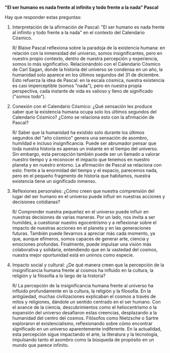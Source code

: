 **"El ser humano es nada frente al infinito y todo frente a la nada" Pascal**

Hay que responder estas preguntas:

1. Interpretación de la afirmación de Pascal: "El ser humano es nada frente al infinito y todo frente a la nada" en el contexto del Calendario Cósmico.

	R/ Blaise Pascal reflexiona sobre la paradoja de la existencia humana: en relación con la inmensidad del universo, somos insignificantes, pero en nuestro propio contexto, dentro de nuestra percepción y experiencia, somos lo más significativo. Relacionándolo con el Calendario Cósmico de Carl Sagan, donde la historia del universo se condensa en un año, la humanidad solo aparece en los últimos segundos del 31 de diciembre. Esto refuerza la idea de Pascal: en la escala cósmica, nuestra existencia es casi imperceptible (somos "nada"), pero en nuestra propia perspectiva, cada instante de vida es valioso y lleno de significado ("somos todo").

2. Conexión con el Calendario Cósmico: ¿Qué sensación les produce saber que la existencia humana ocupa solo los últimos segundos del Calendario Cósmico? ¿Cómo se relaciona esto con la afirmación de Pascal?

	R/ Saber que la humanidad ha existido solo durante los últimos segundos del "año cósmico" genera una sensación de asombro, humildad e incluso insignificancia. Puede ser abrumador pensar que toda nuestra historia es apenas un instante en el tiempo del universo. Sin embargo, esta percepción también puede ser un llamado a valorar nuestro tiempo y a reconocer el impacto que tenemos en nuestro planeta y en nuestro entorno. La afirmación de Pascal se relaciona con esto: frente a la enormidad del tiempo y el espacio, parecemos nada, pero en el pequeño fragmento de historia que habitamos, nuestra existencia tiene un significado inmenso.

3. Reflexiones personales: ¿Cómo creen que nuestra comprensión del lugar del ser humano en el universo puede influir en nuestras acciones y decisiones cotidianas?

	R/ Comprender nuestra pequeñez en el universo puede influir en nuestras decisiones de varias maneras. Por un lado, nos invita a ser humildes, a cuestionar nuestro egocentrismo y a reflexionar sobre el impacto de nuestras acciones en el planeta y en las generaciones futuras. También puede llevarnos a apreciar más cada momento, ya que, aunque efímeros, somos capaces de generar arte, ciencia y emociones profundas. Finalmente, puede impulsar una visión más colaborativa y solidaria, entendiendo que en la vastedad del cosmos, nuestra mejor oportunidad está en unirnos como especie.

4. Impacto social y cultural: ¿De qué manera creen que la percepción de la insignificancia humana frente al cosmos ha influido en la cultura, la religión y la filosofía a lo largo de la historia?

	R/ La percepción de la insignificancia humana frente al universo ha influido profundamente en la cultura, la religión y la filosofía. En la antigüedad, muchas civilizaciones explicaban el cosmos a través de mitos y religiones, dándole un sentido centrado en el ser humano. Con el avance de la ciencia, descubrimientos como el heliocentrismo o la expansión del universo desafiaron estas creencias, desplazando a la humanidad del centro del cosmos. Filósofos como Nietzsche o Sartre exploraron el existencialismo, reflexionando sobre cómo encontrar significado en un universo aparentemente indiferente. En la actualidad, esta percepción sigue impactando el arte, la literatura y la tecnología, impulsando tanto el asombro como la búsqueda de propósito en un mundo que parece infinito.